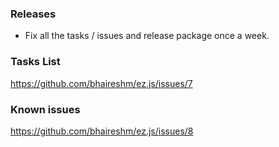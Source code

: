 ### Releases

- Fix all the tasks / issues and release package once a week.

### Tasks List

https://github.com/bhaireshm/ez.js/issues/7

### Known issues

https://github.com/bhaireshm/ez.js/issues/8
